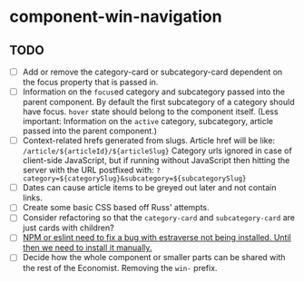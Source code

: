 # component-win-navigation

## TODO

- [ ] Add or remove the category-card or subcategory-card dependent on the focus property that is passed in.
- [ ] Information on the `focus`ed category and subcategory passed into the parent component.
      By default the first subcategory of a category should have focus.
      `hover` state should belong to the component itself.
      (Less important: Information on the `active` category, subcategory, article passed into the parent component.)
- [ ] Context-related hrefs generated from slugs.
      Article href will be like: `/article/${articleId}/${articleSlug}`
      Category urls ignored in case of client-side JavaScript, but if running without JavaScript then hitting the server with the URL postfixed with: `?category=${categorySlug}&subcategory=${subcategorySlug}`
- [ ] Dates can cause article items to be greyed out later and not contain links.
- [ ] Create some basic CSS based off Russ' attempts.
- [ ] Consider refactoring so that the `category-card` and `subcategory-card` are just cards with children?
- [ ] [NPM or eslint need to fix a bug with estraverse not being installed. Until then we need to install it manually.](https://github.com/EconomistDigitalSolutions/fe-component-devpack/issues/18#issuecomment-142613986)
- [ ] Decide how the whole component or smaller parts can be shared with the rest of the Economist. Removing the `win-` prefix.
